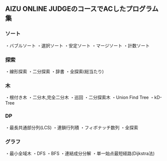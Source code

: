 ## AIZU ONLINE JUDGEのコースでACしたプログラム集

### ソート
・バブルソート
・選択ソート
・安定ソート
・マージソート
・計数ソート

### 探索
・線形探索
・二分探索
・辞書
・全探索(総当たり)

### 木
・根付き木
・二分木,完全二分木
・巡回
・二分探索木
・Union Find Tree
・kD-Tree

### DP
・最長共通部分列(LCS)
・連鎖行列積
・フィボナッチ数列
・全探索

### グラフ
・最小全域木
・DFS
・BFS
・連結成分分解
・単一始点最短経路(Dijkstra法)
